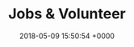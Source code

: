 ---
title: Jobs & Volunteer
layout: page
hidden: false
description: |
  Our people are really important to us. Ask our community what makes St George’s unique and the people who work for us come up again and again.
date: 2018-05-09 15:50:54 +0000
tabs:
- title: 'Jobs'
  content: |-
    With 61 staff, we’re one of the biggest employers in Wakefield.

    Current job vacancies, including details about how to apply, are listed below.
  childname: jobs
- title: 'Volunteering'
  content: |-
    Volunteering with us can take many forms, and you don’t need loads of spare time to do it.

    Helping other people is hugely satisfying. Giving your time benefits others, helps you develop self-confidence and build connections with those around you.

    Current volunteering opportunities are listed below, however if you don’t see something that’s right for you but you’re interested in helping out, <a href="/contact">get in touch</a>.
  childname: volunteering-opportunities
---  